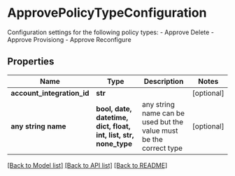# ApprovePolicyTypeConfiguration

Configuration settings for the following policy types: - Approve Delete - Approve Provisiong - Approve Reconfigure 

## Properties
Name | Type | Description | Notes
------------ | ------------- | ------------- | -------------
**account_integration_id** | **str** |  | [optional] 
**any string name** | **bool, date, datetime, dict, float, int, list, str, none_type** | any string name can be used but the value must be the correct type | [optional]

[[Back to Model list]](../README.md#documentation-for-models) [[Back to API list]](../README.md#documentation-for-api-endpoints) [[Back to README]](../README.md)


